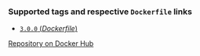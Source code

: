 ### Supported tags and respective `Dockerfile` links

-	[`3.0.0` (*Dockerfile*)](https://github.com/igeolise/docker-uikit/blob/master/Dockerfile)

[Repository on Docker Hub](https://hub.docker.com/r/igeolise/docker-uikit/)
